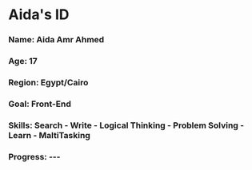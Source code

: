 <div>
  <h1>Aida's ID </h1>
  <h3>Name: Aida Amr Ahmed</h3>
  <h3>Age: 17</h3>
  <h3>Region: Egypt/Cairo</h3>
  <h3>Goal: Front-End</h3>
  <h3>Skills: Search - Write - Logical Thinking - Problem Solving - Learn - MaltiTasking </h3>
  <h3>Progress: ---</h3>
</div>
